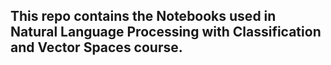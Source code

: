 ## This repo contains the Notebooks used in Natural Language Processing with Classification and Vector Spaces course.
